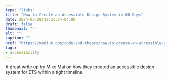 ```yaml
---
type: "links"
title: "How to Create an Accessible Design System in 60 Days"
date: 2024-05-29T19:21:24-04:00
draft: false
thumbnail: ""
alt: ""
caption: ""
href: "https://medium.com/code-and-theory/how-to-create-an-accessible-design-system-in-60-days-42a02e536900"
tags:
- accessibility
---
```


A great write up by Mike Mai on how they created an accessible design system for ETS within a tight timeline.
